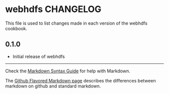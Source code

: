 webhdfs CHANGELOG
=================

This file is used to list changes made in each version of the webhdfs cookbook.

0.1.0
-----
- Initial release of webhdfs

- - -
Check the [Markdown Syntax Guide](http://daringfireball.net/projects/markdown/syntax) for help with Markdown.

The [Github Flavored Markdown page](http://github.github.com/github-flavored-markdown/) describes the differences between markdown on github and standard markdown.
